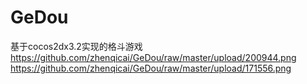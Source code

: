﻿# GeDou
基于cocos2dx3.2实现的格斗游戏
https://github.com/zhenqicai/GeDou/raw/master/upload/200944.png 
https://github.com/zhenqicai/GeDou/raw/master/upload/171556.png

